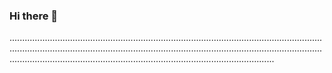 ### Hi there 👋

.................................................................................................................................................................................................................................................................................................................................................................
